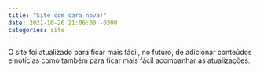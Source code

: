 ```yaml
---
title: "Site com cara nova!"
date: 2021-10-26 21:06:00 -0300
categories: site
---
```

O site foi atualizado para ficar mais fácil, no futuro, de adicionar conteúdos e notícias como também para ficar mais fácil acompanhar as atualizações.
